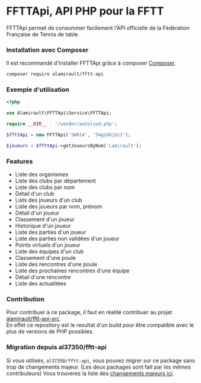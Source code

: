 # FFTTApi, API PHP pour la FFTT

FFTTApi permet de consommer facilement l'API officielle de la Fédération Française de Tennis de table.

### Installation avec Composer

Il est recommandé d'installer FFTTApi grâce à composer
[Composer](http://getcomposer.org).

```bash
composer require alamirault/fftt-api
```

### Exemple d'utilisation

```php
<?php

use Alamirault\FFTTApi\Service\FFTTApi;

require __DIR__ . '/vendor/autoload.php';

$ffttApi = new FFTTApi('SW014', '54gsX6jbz3');

$joueurs = $ffttApi->getJoueursByNom('Lamirault');

```

### Features

- Liste des organismes
- Liste des clubs par département
- Liste des clubs par nom
- Détail d'un club
- Lists des joueurs d'un club
- Liste des joueurs par nom, prénom
- Détail d'un joueur
- Classement d'un joueur
- Historique d'un joueur
- Liste des parties d'un joueur
- Liste des parties non validées d'un joueur
- Points virtuels d'un joueur
- Liste des équipes d'un club
- Classement d'une poule
- Liste des rencontres d'une poule
- Liste des prochaines rencontres d'une équipe
- Détail d'une rencontre
- Liste des actualitées

### Contribution

Pour contribuer à ce package, il faut en réalité contribuer au projet [alamirault/fftt-api-src](https://github.com/alamirault/fftt-api-src).  
En effet ce repository est le resultat d'un build pour être compatible avec le plus de versions de PHP possibles.

### Migration depuis al37350/fftt-api

Si vous utilisés, `al37350/fftt-api`, vous pouvez migrer sur ce package sans trop de changements majeur. (Les deux packages sont fait par les mêmes contributeurs)
Vous trouverez la liste des [changements majeurs ici](UPGRADING_FROM_AL37350.md).  
